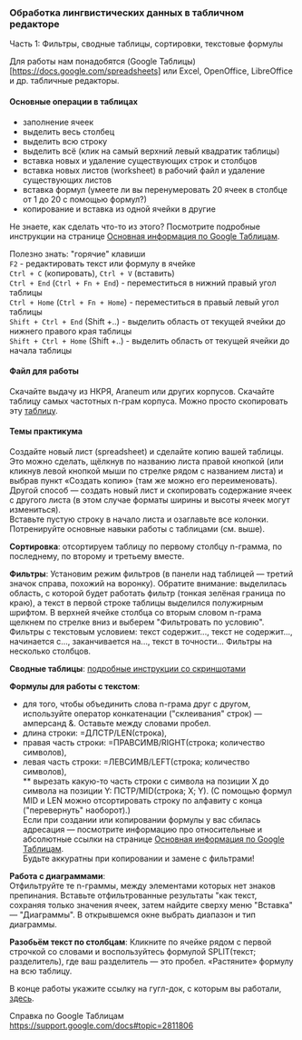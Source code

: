 ### Обработка лингвистических данных в табличном редакторе 
Часть 1: Фильтры, сводные таблицы, сортировки, текстовые формулы

Для работы нам понадобятся (Google Таблицы)[https://docs.google.com/spreadsheets]  или Excel, OpenOffice, LibreOffice и др. табличные редакторы.  

#### Основные операции в таблицах

* заполнение ячеек  
* выделить весь столбец  
* выделить всю строку  
* выделить всё (клик на самый верхний левый квадратик таблицы)  
* вставка новых и удаление существующих строк и столбцов  
* вставка новых листов (worksheet) в рабочий файл и удаление существующих листов  
* вставка формул (умеете ли вы перенумеровать 20 ячеек в столбце от 1 до 20 с помощью формул?)  
* копирование и вставка из одной ячейки в другие   

Не знаете, как сделать что-то из этого? Посмотрите подробные инструкции на странице [Основная информация по Google Таблицам](https://github.com/ElizavetaKuzmenko/Programming-and-computer-instruments/blob/master/Google-Spreadsheets-basic.md).

Полезно знать: "горячие" клавиши  
`F2` - редактировать текст или формулу в ячейке  
`Ctrl + C` (копировать), `Ctrl + V` (вставить)  
`Ctrl + End` (`Ctrl + Fn + End`) - переместиться в нижний правый угол таблицы  
`Ctrl + Home` (`Ctrl + Fn + Home`) - переместиться в правый левый угол таблицы  
`Shift + Ctrl + End` (Shift +..) - выделить область от текущей ячейки до нижнего правого края таблицы  
`Shift + Ctrl + Home` (Shift +..) - выделить область от текущей ячейки до начала таблицы  

#### Файл для работы  
Скачайте выдачу из НКРЯ, Araneum или других корпусов. Скачайте таблицу самых частотных n-грам корпуса.
Можно просто скопировать эту [таблицу](https://docs.google.com/spreadsheets/d/1nRaY1rKdbQXDmtiGbYAWqfz0y4N8HMTxthth8iv9N4w/edit?usp=sharing).

#### Темы практикума  
Создайте новый лист (spreadsheet) и сделайте копию вашей таблицы. Это можно сделать, щёлкнув по названию листа правой кнопкой (или кликнув левой кнопкой мыши по стрелке рядом с названием листа) и выбрав пункт «Создать копию» (там же можно его переименовать). Другой способ — создать новый лист и скопировать содержание ячеек с другого листа (в этом случае форматы ширины и высоты ячеек могут измениться).  
Вставьте пустую строку в начало листа и озаглавьте все колонки.  
Потренируйте основные навыки работы с таблицами (см. выше).  

**Сортировка**: 
отсортируем таблицу по первому столбцу n-грамма, по последнему, по второму и третьему вместе.

**Фильтры**: 
Установим режим фильтров (в панели над таблицей — третий значок справа, похожий на воронку). Обратите внимание: выделилась область, с которой будет работать фильтр (тонкая зелёная граница по краю), а текст в первой строке таблицы выделился полужирным шрифтом. В верхней ячейке столбца со вторым словом n-грама щелкнем по стрелке вниз и выберем "Фильтровать по условию". Фильтры с текстовым условием: текст содержит..., текст не содержит..., начинается с..., заканчивается на..., текст в точности… Фильтры на несколько столбцов.

**Сводные таблицы**:
[подробные инструкции со скриншотами](https://github.com/lizaku/Programming-and-computer-instruments/wiki/%D0%A1%D0%B5%D0%BC%D0%B8%D0%BD%D0%B0%D1%80-12:-%D1%82%D0%B0%D0%B1%D0%BB%D0%B8%D1%86%D1%8B-(%D1%87%D0%B0%D1%81%D1%82%D1%8C-2))  

**Формулы для работы с текстом**: 
* для того, чтобы объединить слова n-грама друг с другом, используйте оператор конкатенации ("склеивания" строк) — амперсанд &. Оставьте между словами пробел. 
* длина строки: =ДЛСТР/LEN(строка),  
* правая часть строки: =ПРАВСИМВ/RIGHT(строка; количество символов),  
* левая часть строки: =ЛЕВСИМВ/LEFT(строка; количество символов),  
** вырезать какую-то часть строки с символа на позиции X до символа на позиции Y: ПСТР/MID(строка; X; Y). (C помощью формул MID и LEN можно отсортировать строку по алфавиту с конца ("перевернуть" наоборот).)   
Если при создании или копировании формулы у вас сбилась адресация — посмотрите информацию про относительные и абсолютные ссылки на странице [Основная информация по Google Таблицам](https://github.com/ElizavetaKuzmenko/Programming-and-computer-instruments/blob/master/Google-Spreadsheets-basic.md).  
Будьте аккуратны при копировании и замене с фильтрами!

**Работа с диаграммами**:   
Отфильтруйте те n-граммы, между элементами которых нет знаков препинания. Вставьте отфильтрованные результаты "как текст, сохраняя только значения ячеек, затем найдите сверху меню "Вставка" — "Диаграммы". В открывшемся окне выбрать диапазон и тип диаграммы.

**Разобьём текст по столбцам**: 
Кликните по ячейке рядом с первой строчкой со словами и воспользуйтесь формулой SPLIT(текст; разделитель), где ваш разделитель — это пробел. «Растяните» формулу на всю таблицу.

В конце работы укажите ссылку на гугл-док, с которым вы работали, [здесь](https://docs.google.com/forms/d/e/1FAIpQLSfHCLaXSXy1xTra_AIaIkwqT6T9xapoly9bbo7_b2NkWmt7lw/viewform).

Справка по Google Таблицам
https://support.google.com/docs#topic=2811806
